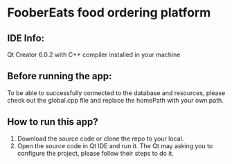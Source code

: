 # FooberEats food ordering platform

## IDE Info:
Qt Creator 6.0.2
with C++ compiler installed in your machine

## Before running the app:
To be able to successfully connected to the database and resources, please check out the global.cpp file and replace the homePath with your own path. 

## How to run this app?
1. Download the source code or clone the repo to your local. 
2. Open the source code in Qt IDE and run it. The Qt may asking you to configure the project, please follow their steps to do it.
